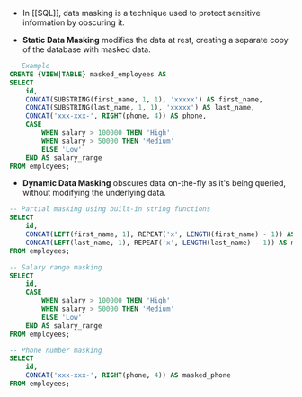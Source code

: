 - In [[SQL]], data masking is a technique used to protect sensitive information by obscuring it.

- **Static Data Masking** modifies the data at rest, creating a separate copy of the database with masked data.

```sql
-- Example
CREATE {VIEW|TABLE} masked_employees AS
SELECT 
    id,
    CONCAT(SUBSTRING(first_name, 1, 1), 'xxxxx') AS first_name,
    CONCAT(SUBSTRING(last_name, 1, 1), 'xxxxx') AS last_name,
    CONCAT('xxx-xxx-', RIGHT(phone, 4)) AS phone,
    CASE 
        WHEN salary > 100000 THEN 'High'
        WHEN salary > 50000 THEN 'Medium'
        ELSE 'Low'
    END AS salary_range
FROM employees;
```

- **Dynamic Data Masking** obscures data on-the-fly as it's being queried, without modifying the underlying data.

```sql
-- Partial masking using built-in string functions
SELECT 
    id,
    CONCAT(LEFT(first_name, 1), REPEAT('x', LENGTH(first_name) - 1)) AS masked_first_name,
    CONCAT(LEFT(last_name, 1), REPEAT('x', LENGTH(last_name) - 1)) AS masked_last_name
FROM employees;

-- Salary range masking
SELECT 
    id,
    CASE 
        WHEN salary > 100000 THEN 'High'
        WHEN salary > 50000 THEN 'Medium'
        ELSE 'Low'
    END AS salary_range
FROM employees;

-- Phone number masking
SELECT 
    id,
    CONCAT('xxx-xxx-', RIGHT(phone, 4)) AS masked_phone
FROM employees;
```